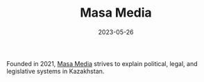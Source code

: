 ﻿---
title: "Masa Media"
linkTitle: "Masa Media"
contributor: ["Aizada Arystanbek"]
created: 2022-07-27
countries: ["Kazakhstan"]
category: ["Independent media"] 
tags: ["media", "local media", "news"]
date_start: [2021]
date_end: []
data_type: ["news"] 
language: ["Russian", "Kazakh"]
date: 2023-05-26
description: 
  Masa Media strives to explain political, legal, and legislative systems in Kazakhstan.
---
Founded in 2021, [Masa Media](https://masa.media/) strives to explain political, legal, and legislative systems in Kazakhstan. 
